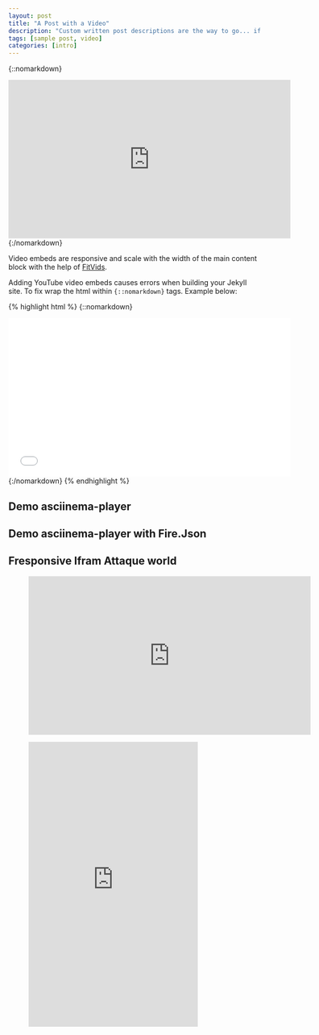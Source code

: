 ```yaml
---
layout: post
title: "A Post with a Video"
description: "Custom written post descriptions are the way to go... if you're not lazy."
tags: [sample post, video]
categories: [intro]
---
```


{::nomarkdown}
<iframe width="560" height="315" src="https://www.youtube.com/embed/OXFCSBdJUx8" frameborder="0" allowfullscreen></iframe>
{:/nomarkdown}

Video embeds are responsive and scale with the width of the main content block with the help of [FitVids](http://fitvidsjs.com/).


<!-- more -->


Adding YouTube video embeds causes errors when building your Jekyll site. To fix wrap the html within `{::nomarkdown}` tags. Example below:

{% highlight html %}
{::nomarkdown}
<iframe width="560" height="315" src="//www.youtube.com/embed/SU3kYxJmWuQ" frameborder="0" allowfullscreen></iframe>
{:/nomarkdown}
{% endhighlight %}

## Demo asciinema-player

<asciinema-player src="/asciinema/demo.cast" id="asciicast-14" ></asciinema-player>

## Demo asciinema-player with Fire.Json

<!-- <asciinema-player src="/asciinema/fire.json"></asciinema-player> -->

<script type="text/javascript" src="/asciinema/fire.json" id="asciicast-14" async></script>

## Fresponsive Ifram Attaque world


<figure class="half center">

<iframe src="https://cybermap.kaspersky.com/" frameborder="0" scrolling="no" width="560" height="315"></iframe>

</figure>

<figure class="half center">

<iframe src="https://cybermap.kaspersky.com/" frameborder="0" scrolling="no" width="336" height="566"></iframe>

</figure>


